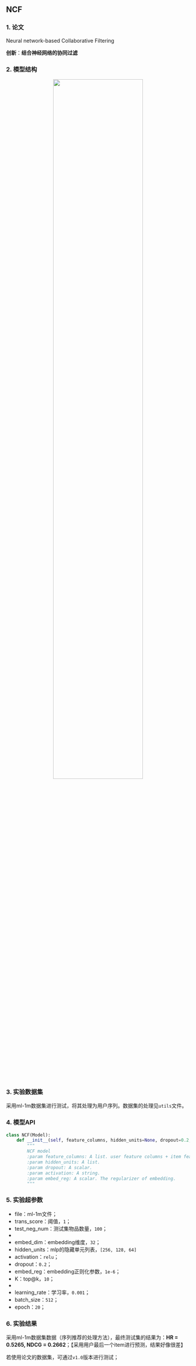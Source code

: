 ## NCF

### 1. 论文
Neural network-based Collaborative Filtering

**创新**：**结合神经网络的协同过滤**  



### 2. 模型结构

<div align=center><img src="https://cdn.jsdelivr.net/gh/BlackSpaceGZY/cdn/img/tf_1.png" width="70%;" style="float:center"/></div>



### 3. 实验数据集

采用ml-1m数据集进行测试，将其处理为用户序列。数据集的处理见`utils`文件。



### 4. 模型API

```python
class NCF(Model):
    def __init__(self, feature_columns, hidden_units=None, dropout=0.2, activation='relu', embed_reg=1e-6, **kwargs):
        """
        NCF model
        :param feature_columns: A list. user feature columns + item feature columns
        :param hidden_units: A list.
        :param dropout: A scalar.
        :param activation: A string.
        :param embed_reg: A scalar. The regularizer of embedding.
        """
```



### 5. 实验超参数

- file：ml-1m文件；
- trans_score：阈值，`1`；
- test_neg_num：测试集物品数量，`100`；
- 
- embed_dim：embedding维度，`32`；
- hidden_units：mlp的隐藏单元列表，`[256, 128, 64]`
- activation：`relu`；
- dropout：`0.2`；
- embed_reg：embedding正则化参数，`1e-6`；
- K：top@k，`10`；
- 
- learning_rate：学习率，`0.001`；
- batch_size：`512`；
- epoch：`20`；

### 6. 实验结果

采用ml-1m数据集数据（序列推荐的处理方法），最终测试集的结果为：**HR = 0.5265, NDCG = 0.2662**；【采用用户最后一个item进行预测，结果好像很差】

若使用论文的数据集，可通过`v1.0`版本进行测试；